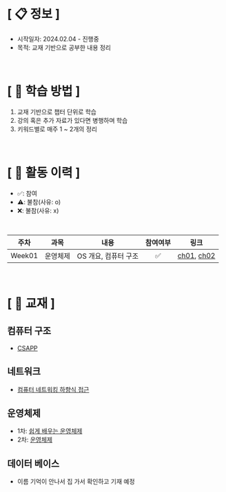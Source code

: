 # **[ 📋 정보 ]**
- 시작일자: 2024.02.04 - 진행중
- 목적: 교재 기반으로 공부한 내용 정리
</br>

# **[ 📝 학습 방법 ]**
1. 교재 기반으로 챕터 단위로 학습
2. 강의 혹은 추가 자료가 있다면 병행하며 학습
3. 키워드별로 매주 1 ~ 2개의 정리
</br>

# **[ 📑 활동 이력 ]**
- ✅: 참여
- ⚠️: 불참(사유: o)
- ❌: 불참(사유: x)
</br>

|주차|과목|내용|참여여부|링크|
|---|:---:|:---:|:---:|:---:|
|Week01|운영체제|OS 개요, 컴퓨터 구조|✅|[ch01](https://github.com/nashs789/Book-Study/blob/main/Operating%20System(OS)/Week01-Chapter01.md), [ch02](https://github.com/nashs789/Book-Study/blob/main/Operating%20System(OS)/Week02-Chapter01.md)|
</br>

# **[ 📖 교재 ]**
## 컴퓨터 구조
- [CSAPP](https://product.kyobobook.co.kr/detail/S000001868716)
## 네트워크
- [컴퓨터 네트워킹 하향식 접근](https://www.aladin.co.kr/shop/wproduct.aspx?ItemId=300406950)
## 운영체제
- 1차: [쉽게 배우는 운영체제](https://www.aladin.co.kr/shop/wproduct.aspx?ItemId=309137993)
- 2차: [운영체제](https://www.aladin.co.kr/shop/wproduct.aspx?ItemId=235360651)
## 데이터 베이스
- 이름 기억이 안나서 집 가서 확인하고 기재 예정
